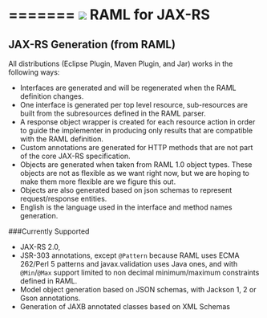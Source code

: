 =======
![](http://raml.org/images/logo.png)
RAML for JAX-RS
===============


## JAX-RS Generation (from RAML)
All distributions (Eclipse Plugin, Maven Plugin, and Jar) works in the following ways:

- Interfaces are generated and will be regenerated when the RAML definition changes.
- One interface is generated per top level resource, sub-resources are built from the subresources defined in the RAML parser. 
- A response object wrapper is created for each resource action in order to guide the implementer in producing only results
that are compatible with the RAML definition.
- Custom annotations are generated for HTTP methods that are not part of the core JAX-RS specification.
- Objects are generated when taken from RAML 1.0 object types.  These objects are not as flexible as we want right now, but we 
are hoping to make them more flexible are we figure this out.
- Objects are also generated based on json schemas to represent request/response entities.
- English is the language used in the interface and method names generation.

###Currently Supported
- JAX-RS 2.0,
- JSR-303 annotations, except `@Pattern` because RAML uses ECMA 262/Perl 5 patterns and javax.validation uses Java ones,
and with `@Min`/`@Max` support limited to non decimal minimum/maximum constraints defined in RAML.
- Model object generation based on JSON schemas, with Jackson 1, 2 or Gson annotations.
- Generation of JAXB annotated classes based on XML Schemas
